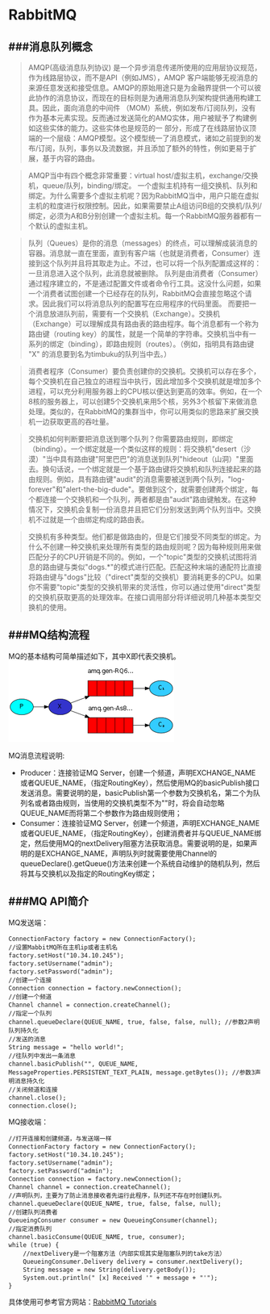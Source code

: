 RabbitMQ
===

###消息队列概念
-

>AMQP(高级消息队列协议) 是一个异步消息传递所使用的应用层协议规范，作为线路层协议，而不是API（例如JMS），AMQP 客户端能够无视消息的来源任意发送和接受信息。AMQP的原始用途只是为金融界提供一个可以彼此协作的消息协议，而现在的目标则是为通用消息队列架构提供通用构建工具。因此，面向消息的中间件 （MOM）系统，例如发布/订阅队列，没有作为基本元素实现。反而通过发送简化的AMQ实体，用户被赋予了构建例如这些实体的能力。这些实体也是规范的一 部分，形成了在线路层协议顶端的一个层级：AMQP模型。这个模型统一了消息模式，诸如之前提到的发布/订阅，队列，事务以及流数据，并且添加了额外的特性，例如更易于扩展，基于内容的路由。

>AMQP当中有四个概念非常重要：virtual host/虚拟主机，exchange/交换机，queue/队列，binding/绑定。
一个虚拟主机持有一组交换机、队列和绑定。为什么需要多个虚拟主机呢？因为RabbitMQ当中，用户只能在虚拟主机的粒度进行权限控制。因此，如果需要禁止A组访问B组的交换机/队列/绑定，必须为A和B分别创建一个虚拟主机。每一个RabbitMQ服务器都有一个默认的虚拟主机。

>队列（Queues）是你的消息（messages）的终点，可以理解成装消息的容器。消息就一直在里面，直到有客户端（也就是消费者，Consumer）连接到这个队列并且将其取走为止。不过，也可以将一个队列配置成这样的：一旦消息进入这个队列，此消息就被删除。
队列是由消费者（Consumer）通过程序建立的，不是通过配置文件或者命令行工具。这没什么问题，如果一个消费者试图创建一个已经存在的队列，RabbitMQ会直接忽略这个请求。因此我们可以将消息队列的配置写在应用程序的代码里面。
而要把一个消息放进队列前，需要有一个交换机（Exchange）。交换机（Exchange）可以理解成具有路由表的路由程序。每个消息都有一个称为路由键（routing key）的属性，就是一个简单的字符串。交换机当中有一系列的绑定（binding），即路由规则（routes）。（例如，指明具有路由键 "X" 的消息要到名为timbuku的队列当中去。）

>消费者程序（Consumer）要负责创建你的交换机。交换机可以存在多个，每个交换机在自己独立的进程当中执行，因此增加多个交换机就是增加多个进程，可以充分利用服务器上的CPU核以便达到更高的效率。例如，在一个8核的服务器上，可以创建5个交换机来用5个核，另外3个核留下来做消息处理。类似的，在RabbitMQ的集群当中，你可以用类似的思路来扩展交换机一边获取更高的吞吐量。

>交换机如何判断要把消息送到哪个队列？你需要路由规则，即绑定（binding）。一个绑定就是一个类似这样的规则：将交换机"desert（沙漠）"当中具有路由键"阿里巴巴"的消息送到队列"hideout（山洞）"里面去。换句话说，一个绑定就是一个基于路由键将交换机和队列连接起来的路由规则。例如，具有路由键"audit"的消息需要被送到两个队列，"log-forever"和"alert-the-big-dude"。要做到这个，就需要创建两个绑定，每个都连接一个交换机和一个队列，两者都是由"audit"路由键触发。在这种情况下，交换机会复制一份消息并且把它们分别发送到两个队列当中。交换机不过就是一个由绑定构成的路由表。

>交换机有多种类型。他们都是做路由的，但是它们接受不同类型的绑定。为什么不创建一种交换机来处理所有类型的路由规则呢？因为每种规则用来做匹配分子的CPU开销是不同的。例如，一个"topic"类型的交换机试图将消息的路由键与类似"dogs.*"的模式进行匹配。匹配这种末端的通配符比直接将路由键与"dogs"比较（"direct"类型的交换机）要消耗更多的CPU。如果你不需要"topic"类型的交换机带来的灵活性，你可以通过使用"direct"类型的交换机获取更高的处理效率。在接口调用部分将详细说明几种基本类型交换机的使用。


###MQ结构流程
-

MQ的基本结构可简单描述如下，其中X即代表交换机。		
![structure](img/structure.png)

MQ消息流程说明:

- Producer：连接验证MQ Server，创建一个频道，声明EXCHANGE_NAME或者QUEUE_NAME，（指定RoutingKey），然后使用MQ的basicPublish接口发送消息。需要说明的是，basicPublish第一个参数为交换机名，第二个为队列名或者路由规则，当使用的交换机类型不为""时，将会自动忽略QUEUE_NAME而将第二个参数作为路由规则使用；
- Consumer：连接验证MQ Server，创建一个频道，声明EXCHANGE_NAME或者QUEUE_NAME，（指定RoutingKey），创建消费者并与QUEUE_NAME绑定，然后使用MQ的nextDelivery阻塞方法获取消息。需要说明的是，如果声明的是EXCHANGE_NAME，声明队列时就需要使用Channel的queueDeclare().getQueue()方法来创建一个系统自动维护的随机队列，然后将其与交换机以及指定的RoutingKey绑定；



###MQ API简介
-

MQ发送端：
   
```
ConnectionFactory factory = new ConnectionFactory();
//设置MabbitMQ所在主机ip或者主机名
factory.setHost("10.34.10.245"); 
factory.setUsername("admin");
factory.setPassword("admin");
//创建一个连接
Connection connection = factory.newConnection();
//创建一个频道
Channel channel = connection.createChannel();
//指定一个队列
channel.queueDeclare(QUEUE_NAME, true, false, false, null); //参数2声明队列持久化
//发送的消息
String message = "hello world!";
//往队列中发出一条消息
channel.basicPublish("", QUEUE_NAME, MessageProperties.PERSISTENT_TEXT_PLAIN, message.getBytes()); //参数3声明消息持久化
//关闭频道和连接
channel.close();
connection.close();
````

MQ接收端： 
  
```
//打开连接和创建频道，与发送端一样
ConnectionFactory factory = new ConnectionFactory();
factory.setHost("10.34.10.245"); 
factory.setUsername("admin");
factory.setPassword("admin");
Connection connection = factory.newConnection();
Channel channel = connection.createChannel();
//声明队列，主要为了防止消息接收者先运行此程序，队列还不存在时创建队列。
channel.queueDeclare(QUEUE_NAME, true, false, false, null); 
//创建队列消费者
QueueingConsumer consumer = new QueueingConsumer(channel);
//指定消费队列
channel.basicConsume(QUEUE_NAME, true, consumer);
while (true) {
    //nextDelivery是一个阻塞方法（内部实现其实是阻塞队列的take方法）
    QueueingConsumer.Delivery delivery = consumer.nextDelivery();
    String message = new String(delivery.getBody());
    System.out.println(" [x] Received '" + message + "'");
}
```

具体使用可参考官方网站：[RabbitMQ Tutorials](http://www.rabbitmq.com/tutorials/tutorial-one-java.html)